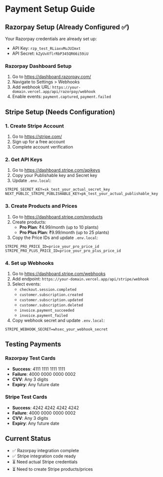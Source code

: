 # Payment Setup Guide

## Razorpay Setup (Already Configured ✅)

Your Razorpay credentials are already set up:
- API Key: `rzp_test_RLiaxvMuJUImxt`
- API Secret: `kZyUvXflrRbP345QR66i59iU`

### Razorpay Dashboard Setup
1. Go to https://dashboard.razorpay.com/
2. Navigate to Settings > Webhooks
3. Add webhook URL: `https://your-domain.vercel.app/api/razorpay/webhook`
4. Enable events: `payment.captured`, `payment.failed`

## Stripe Setup (Needs Configuration)

### 1. Create Stripe Account
1. Go to https://stripe.com/
2. Sign up for a free account
3. Complete account verification

### 2. Get API Keys
1. Go to https://dashboard.stripe.com/apikeys
2. Copy your Publishable key and Secret key
3. Update `.env.local`:

```env
STRIPE_SECRET_KEY=sk_test_your_actual_secret_key
NEXT_PUBLIC_STRIPE_PUBLISHABLE_KEY=pk_test_your_actual_publishable_key
```

### 3. Create Products and Prices
1. Go to https://dashboard.stripe.com/products
2. Create products:
   - **Pro Plan**: ₹4.99/month (up to 10 plants)
   - **Pro Plus Plan**: ₹9.99/month (up to 25 plants)
3. Copy the Price IDs and update `.env.local`:

```env
STRIPE_PRO_PRICE_ID=price_your_pro_price_id
STRIPE_PRO_PLUS_PRICE_ID=price_your_pro_plus_price_id
```

### 4. Set up Webhooks
1. Go to https://dashboard.stripe.com/webhooks
2. Add endpoint: `https://your-domain.vercel.app/api/stripe/webhook`
3. Select events:
   - `checkout.session.completed`
   - `customer.subscription.created`
   - `customer.subscription.updated`
   - `customer.subscription.deleted`
   - `invoice.payment_succeeded`
   - `invoice.payment_failed`
4. Copy webhook secret and update `.env.local`:

```env
STRIPE_WEBHOOK_SECRET=whsec_your_webhook_secret
```

## Testing Payments

### Razorpay Test Cards
- **Success**: 4111 1111 1111 1111
- **Failure**: 4000 0000 0000 0002
- **CVV**: Any 3 digits
- **Expiry**: Any future date

### Stripe Test Cards
- **Success**: 4242 4242 4242 4242
- **Failure**: 4000 0000 0000 0002
- **CVV**: Any 3 digits
- **Expiry**: Any future date

## Current Status
- ✅ Razorpay integration complete
- ✅ Stripe integration code ready
- ⏳ Need actual Stripe credentials
- ⏳ Need to create Stripe products/prices
